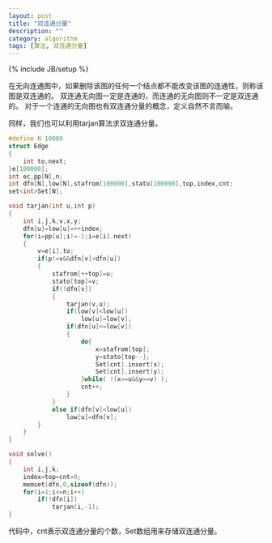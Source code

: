 ```yaml
---
layout: post
title: "双连通分量"
description: ""
category: algorithm
tags: [算法, 双连通分量]
---
```

{% include JB/setup %}

在无向连通图中，如果删除该图的任何一个结点都不能改变该图的连通性，则称该图是双连通的。
双连通无向图一定是连通的，而连通的无向图则不一定是双连通的。
对于一个连通的无向图也有双连通分量的概念，定义自然不言而喻。

同样，我们也可以利用tarjan算法求双连通分量。

``` c++
#define N 10000
struct Edge
{
    int to,next;
}e[100000];
int ec,pp[N],n;
int dfn[N],low[N],stafrom[100000],stato[100000],top,index,cnt;
set<int>Set[N];

void tarjan(int u,int p)
{
    int i,j,k,v,x,y;
    dfn[u]=low[u]=++index;
    for(i=pp[u];i!=-1;i=e[i].next)
    {
        v=e[i].to;
        if(p!=v&&dfn[v]<dfn[u])
        {
            stafrom[++top]=u;
            stato[top]=v;
            if(!dfn[v])
            {
                tarjan(v,u);
                if(low[v]<low[u])
                    low[u]=low[v];
                if(dfn[u]<=low[v])
                {
                    do{
                        x=stafrom[top];
                        y=stato[top--];
                        Set[cnt].insert(x);
                        Set[cnt].insert(y);
                    }while( !(x==u&&y==v) );
                    cnt++;
                }
            }
            else if(dfn[v]<low[u])
                low[u]=dfn[v];
        }
    }
}

void solve()
{
    int i,j,k;
    index=top=cnt=0;
    memset(dfn,0,sizeof(dfn));
    for(i=1;i<=n;i++)
        if(!dfn[i])
            tarjan(i,-1);
}
```

代码中，cnt表示双连通分量的个数，Set数组用来存储双连通分量。
